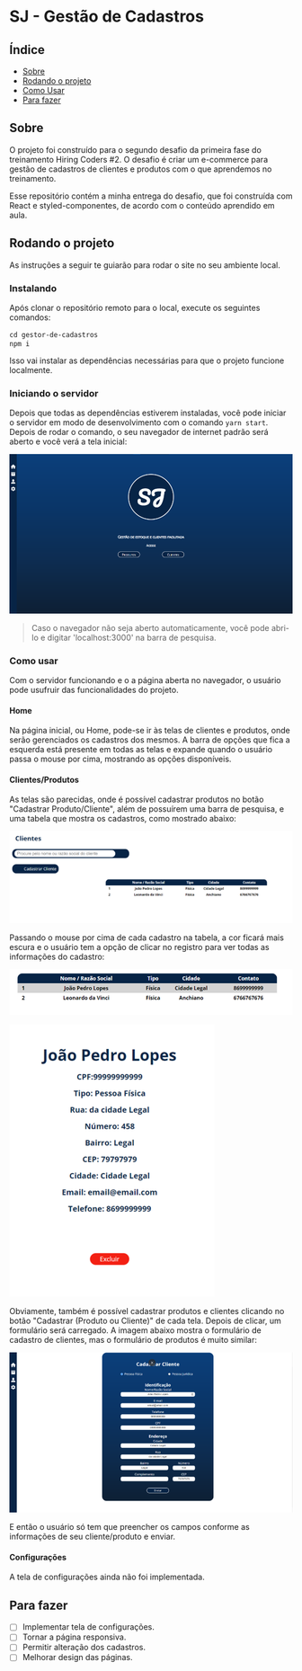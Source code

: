 # SJ - Gestão de Cadastros

## Índice

- [Sobre](#about)
- [Rodando o projeto](#getting_started)
- [Como Usar](#usage)
- [Para fazer](#todo)

## Sobre <a name="about"></a>

O projeto foi construído para o segundo desafio da primeira fase do treinamento Hiring Coders #2.
O desafio é criar um e-commerce para gestão de cadastros de clientes e produtos com o que aprendemos no treinamento.

Esse repositório contém a minha entrega do desafio, que foi construída com React e styled-componentes, de acordo com o conteúdo aprendido em aula.

## Rodando o projeto <a name="getting_started"></a>

As instruções a seguir te guiarão para rodar o site no seu ambiente local.

### Instalando
Após clonar o repositório remoto para o local, execute os seguintes comandos:
```
cd gestor-de-cadastros
npm i
```
Isso vai instalar as dependências necessárias para que o projeto funcione localmente.

### Iniciando o servidor
Depois que todas as dependências estiverem instaladas, você pode iniciar o servidor em modo de desenvolvimento com o comando ```yarn start```.
Depois de rodar o comando, o seu navegador de internet padrão será aberto e você verá a tela inicial:

![image](https://github.com/JoaoP12/gestor-de-cadastros/blob/master/examples/home_image.png)

>Caso o navegador não seja aberto automaticamente, você pode abri-lo e digitar 'localhost:3000' na barra de pesquisa.

### Como usar <a name="usage"></a>
Com o servidor funcionando e o a página aberta no navegador, o usuário pode usufruir das funcionalidades do projeto.

#### Home
Na página inicial, ou Home, pode-se ir às telas de clientes e produtos, onde serão gerenciados os cadastros dos mesmos.
A barra de opções que fica a esquerda está presente em todas as telas e expande quando o usuário passa o mouse por cima, mostrando as opções disponíveis.

#### Clientes/Produtos
As telas são parecidas, onde é possível cadastrar produtos no botão "Cadastrar Produto/Cliente", além de possuírem uma barra de pesquisa, e uma tabela que mostra os cadastros, como mostrado abaixo:

![image](https://github.com/JoaoP12/gestor-de-cadastros/blob/master/examples/customers_screen.png)

Passando o mouse por cima de cada cadastro na tabela, a cor ficará mais escura e o usuário tem a opção de clicar no registro para ver todas as informações do cadastro:

![image](https://github.com/JoaoP12/gestor-de-cadastros/blob/master/examples/lista_clientes.png)

![image](https://github.com/JoaoP12/gestor-de-cadastros/blob/master/examples/cadastro_cliente.png)

Obviamente, também é possível cadastrar produtos e clientes clicando no botão "Cadastrar (Produto ou Cliente)" de cada tela. Depois de clicar, um formulário será carregado. A imagem abaixo mostra o formulário de cadastro de clientes, mas o formulário de produtos é muito similar:

![image](https://github.com/JoaoP12/gestor-de-cadastros/blob/master/examples/cadastrar_cliente.png)

E então o usuário só tem que preencher os campos conforme as informações de seu cliente/produto e enviar.

#### Configurações
A tela de configurações ainda não foi implementada.

## Para fazer
- [ ] Implementar tela de configurações.
- [ ] Tornar a página responsiva.
- [ ] Permitir alteração dos cadastros.
- [ ] Melhorar design das páginas.